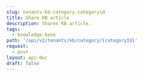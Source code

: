 ```yaml
---
slug: tenants-kb-category-categoryid
title: Share KB article
description: Shares KB article.
tags:
  - knowledge-base
path: '/api/v2/tenants/kb/category/{categoryId}'
request:
  - post
layout: api-doc
draft: false
---
```

